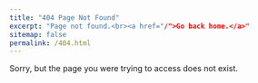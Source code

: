 ```yaml
---
title: "404 Page Not Found"
excerpt: "Page not found.<br><a href="/">Go back home.</a>"
sitemap: false
permalink: /404.html
---
```


Sorry, but the page you were trying to access does not exist.

